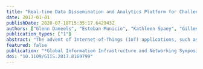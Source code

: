 ```yaml
---
title: "Real-time Data Dissemination and Analytics Platform for Challenging IoT Environments"
date: 2017-01-01
publishDate: 2020-07-18T15:35:17.642943Z
authors: ["Glenn Daneels", "Esteban Municio", "Kathleen Spaey", "Gilles Vandewiele", "Alexander Dejonghe", "Femke Ongenae", "Steven Latré", "Jeroen Famaey"]
publication_types: ["1"]
abstract: "The advent of Internet-of-Things (IoT) applications, such as environmental monitoring, smart cities, and home automation, has taken the IoT concept from hype to reality at a massive scale. However, more mission-critical application areas such as energy, security and health care do not only demand low-power connectivity, but also highly reliable and guaranteed performance. While fulfilling these requirements under controlled conditions such as urban and indoor environments is relatively trivial, tackling the same obstacles in a more challenging and dynamic setting is significantly more complicated. In environments where infrastructure is sparse, such as rural or remote areas, specialized infrastructure-less ad-hoc solutions are needed, which provide long-range multi-hop connectivity to remote sensors and actuators. In this paper we propose a new general-purpose IoT platform based on a combination of Low-power Wireless Personal Area Network (LoWPAN) and multi-hop Wireless Sensor Network (WSN) technology. It supports reliable and guaranteed real-time data dissemination and analysis, as well as actuator control, in dynamic and challenging infrastructure-less environments. In this paper, we present the IoT platform architecture and an initial hard- and software prototype. Moreover, a use case based on real-time monitoring and training adaptation for cyclists is presented. Based on this case study, evaluation results are presented that show the ability of the proposed platform to operate under challenging and dynamic conditions."
featured: false
publication: "*Global Information Infrastructure and Networking Symposium (GIIS)*"
doi: "10.1109/GIIS.2017.8169799"
---
```


